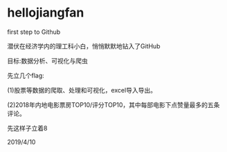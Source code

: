 # hellojiangfan
first step to Github

潜伏在经济学内的理工科小白，悄悄默默地钻入了GitHub

目标:数据分析、可视化与爬虫

先立几个flag:

(1)股票等数据的爬取、处理和可视化，excel导入导出。

(2)2018年内地电影票房TOP10/评分TOP10，其中每部电影下点赞量最多的五条评论。

先这样子立着8

2019/4/10
